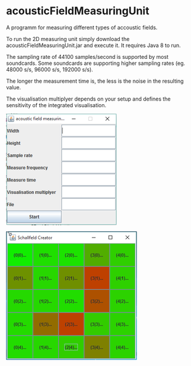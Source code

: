 # acousticFieldMeasuringUnit
A programm for measuring different types of accoustic fields.

To run the 2D measuring unit simply download the acousticFieldMeasuringUnit.jar and execute it. It requires Java 8 to run.

The sampling rate of 44100 samples/second is supported by most soundcards. Some soundcards are supporting higher sampling rates (eg. 48000 s/s, 96000 s/s, 192000 s/s). 

The longer the measurement time is, the less is the noise in the resulting value.

The visualisation multiplyer depends on your setup and defines the sensitivity of the integrated visualisation.

![alt tag](https://raw.githubusercontent.com/SFNKassel/acousticFieldMeasuringUnit/master/2015-11-05%2019_48_20-Start.png)

![alt tag](https://raw.githubusercontent.com/SFNKassel/acousticFieldMeasuringUnit/master/2015-11-05%2017_20_50-OneNote.png)
